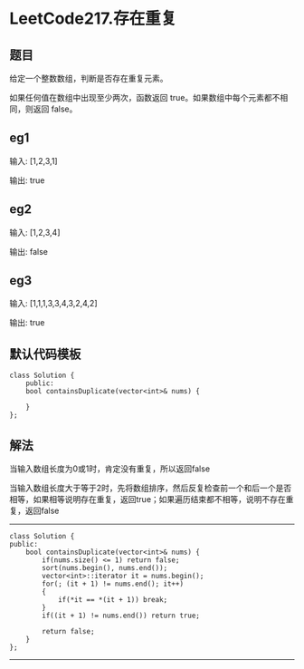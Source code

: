 # LeetCode217.存在重复
## 题目
给定一个整数数组，判断是否存在重复元素。

如果任何值在数组中出现至少两次，函数返回 true。如果数组中每个元素都不相同，则返回 false。

## eg1
输入: [1,2,3,1]

输出: true

## eg2
输入: [1,2,3,4]

输出: false

## eg3
输入: [1,1,1,3,3,4,3,2,4,2]

输出: true

## 默认代码模板

	class Solution {
		public:
    	bool containsDuplicate(vector<int>& nums) {
        
    	}
	};


## 解法

当输入数组长度为0或1时，肯定没有重复，所以返回false

当输入数组长度大于等于2时，先将数组排序，然后反复检查前一个和后一个是否相等，如果相等说明存在重复，返回true；如果遍历结束都不相等，说明不存在重复，返回false

---

	class Solution {
	public:
	    bool containsDuplicate(vector<int>& nums) {
	        if(nums.size() <= 1) return false;
	        sort(nums.begin(), nums.end());
	        vector<int>::iterator it = nums.begin();
	        for(; (it + 1) != nums.end(); it++)
	        {
	            if(*it == *(it + 1)) break;
	        }
	        if((it + 1) != nums.end()) return true;
	        
	        return false;
	    }
	};

---
